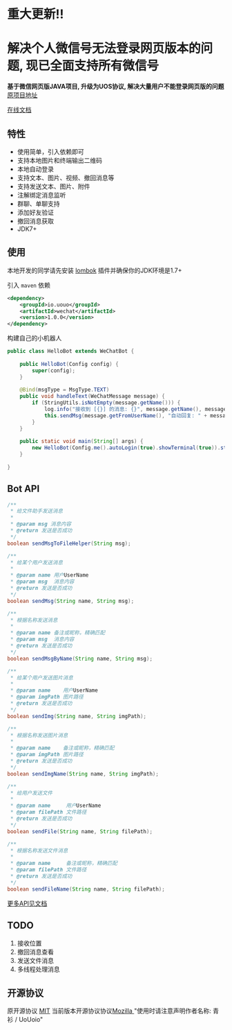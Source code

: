 # 重大更新!!   
#   解决个人微信号无法登录网页版本的问题, 现已全面支持所有微信号

**基于微信网页版JAVA项目, 升级为UOS协议, 解决大量用户不能登录网页版的问题**  [原项目地址](https://github.com/biezhi/wechat-api)



[在线文档](https://biezhi.github.io/wechat-api/)

## 特性

- 使用简单，引入依赖即可
- 支持本地图片和终端输出二维码
- 本地自动登录
- 支持文本、图片、视频、撤回消息等
- 支持发送文本、图片、附件
- 注解绑定消息监听
- 群聊、单聊支持
- 添加好友验证
- 撤回消息获取
- JDK7+

## 使用

本地开发的同学请先安装 [lombok](https://projectlombok.org/) 插件并确保你的JDK环境是1.7+

引入 `maven` 依赖 

```xml
<dependency>
    <groupId>io.uouo</groupId>
    <artifactId>wechat</artifactId>
    <version>1.0.0</version>
</dependency>
```

构建自己的小机器人

```java
public class HelloBot extends WeChatBot {
    
    public HelloBot(Config config) {
        super(config);
    }
    
    @Bind(msgType = MsgType.TEXT)
    public void handleText(WeChatMessage message) {
        if (StringUtils.isNotEmpty(message.getName())) {
            log.info("接收到 [{}] 的消息: {}", message.getName(), message.getText());
            this.sendMsg(message.getFromUserName(), "自动回复: " + message.getText());
        }
    }
    
    public static void main(String[] args) {
        new HelloBot(Config.me().autoLogin(true).showTerminal(true)).start();
    }
    
}
```

## Bot API

```java
/**
 * 给文件助手发送消息
 *
 * @param msg 消息内容
 * @return 发送是否成功
 */
boolean sendMsgToFileHelper(String msg);

/**
 * 给某个用户发送消息
 *
 * @param name 用户UserName
 * @param msg  消息内容
 * @return 发送是否成功
 */
boolean sendMsg(String name, String msg);

/**
 * 根据名称发送消息
 *
 * @param name 备注或昵称，精确匹配
 * @param msg  消息内容
 * @return 发送是否成功
 */
boolean sendMsgByName(String name, String msg);

/**
 * 给某个用户发送图片消息
 *
 * @param name    用户UserName
 * @param imgPath 图片路径
 * @return 发送是否成功
 */
boolean sendImg(String name, String imgPath);

/**
 * 根据名称发送图片消息
 *
 * @param name    备注或昵称，精确匹配
 * @param imgPath 图片路径
 * @return 发送是否成功
 */
boolean sendImgName(String name, String imgPath);

/**
 * 给用户发送文件
 *
 * @param name     用户UserName
 * @param filePath 文件路径
 * @return 发送是否成功
 */
boolean sendFile(String name, String filePath);

/**
 * 根据名称发送文件消息
 *
 * @param name     备注或昵称，精确匹配
 * @param filePath 文件路径
 * @return 发送是否成功
 */
boolean sendFileName(String name, String filePath);
```

[更多API见文档](https://biezhi.github.io/wechat-api/#/?id=api%e5%88%97%e8%a1%a8)

## TODO

1. 接收位置
2. 撤回消息查看
3. 发送文件消息
4. 多线程处理消息

## 开源协议

原开源协议 [MIT](https://github.com/biezhi/wechat-api/blob/master/LICENSE)
当前版本开源协议协议[Mozilla ](https://github.com/UoUoio/WeChat-API-UoUo/blob/master/LICENSE)"使用时请注意声明作者名称:  青衫 / UoUoio"
